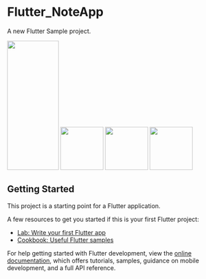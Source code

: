 # Flutter_NoteApp

A new Flutter Sample project.


<img src="https://github.com/Kailasmp/Flutter_NoteApp_Hive/assets/95521611/b47ee13c-714c-44ca-bc54-14e1a1fd3f58" width="120" height="300">

<img src="https://github.com/Kailasmp/Flutter_NoteApp_Hive/assets/95521611/68088dd2-24cb-489c-b676-41bcc20d4153" width="100" height="100">
<img src="https://github.com/Kailasmp/Flutter_NoteApp_Hive/assets/95521611/445b1b11-b469-4145-8a22-22b4ec8ebfe9" width="100" height="100">
<img src="https://github.com/Kailasmp/Flutter_NoteApp_Hive/assets/95521611/492d23cb-d379-4f75-8036-777eb90d3859" width="100" height="100">



## Getting Started

This project is a starting point for a Flutter application.

A few resources to get you started if this is your first Flutter project:

- [Lab: Write your first Flutter app](https://docs.flutter.dev/get-started/codelab)
- [Cookbook: Useful Flutter samples](https://docs.flutter.dev/cookbook)

For help getting started with Flutter development, view the
[online documentation](https://docs.flutter.dev/), which offers tutorials,
samples, guidance on mobile development, and a full API reference.
